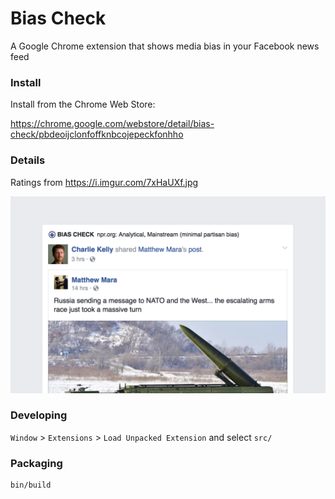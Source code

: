 # Bias Check

A Google Chrome extension that shows media bias in your Facebook news feed

### Install

Install from the Chrome Web Store:

https://chrome.google.com/webstore/detail/bias-check/pbdeoijclonfoffknbcojepeckfonhho

### Details

Ratings from https://i.imgur.com/7xHaUXf.jpg

![Screenshot](https://raw.githubusercontent.com/rivers/bias-check/master/screenshots/screenshot-2.png)

### Developing

`Window` > `Extensions` > `Load Unpacked Extension` and select `src/`

### Packaging

```sh
bin/build
```
